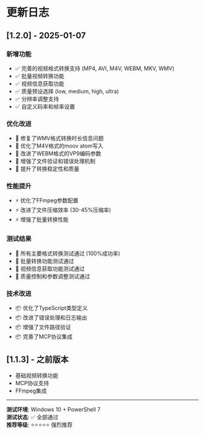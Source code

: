 # 更新日志

## [1.2.0] - 2025-01-07

### 新增功能
- ✅ 完善的视频格式转换支持 (MP4, AVI, M4V, WEBM, MKV, WMV)
- ✅ 批量视频转换功能
- ✅ 视频信息获取功能
- ✅ 质量预设选择 (low, medium, high, ultra)
- ✅ 分辨率调整支持
- ✅ 自定义码率和帧率设置

### 优化改进
- 🔧 修复了WMV格式转换时长信息问题
- 🔧 优化了M4V格式的moov atom写入
- 🔧 改进了WEBM格式的VP9编码参数
- 🔧 增强了文件验证和错误处理机制
- 🔧 提升了转换稳定性和质量

### 性能提升
- ⚡ 优化了FFmpeg参数配置
- ⚡ 改进了文件压缩效率 (30-45%压缩率)
- ⚡ 增强了批量转换性能

### 测试结果
- 🎯 所有主要格式转换测试通过 (100%成功率)
- 🎯 批量转换功能测试通过
- 🎯 视频信息获取功能测试通过
- 🎯 质量控制和参数调整测试通过

### 技术改进
- 📦 优化了TypeScript类型定义
- 📦 改进了错误处理和日志输出
- 📦 增强了文件路径验证
- 📦 完善了MCP协议集成

## [1.1.3] - 之前版本
- 基础视频转换功能
- MCP协议支持
- FFmpeg集成

---

**测试环境**: Windows 10 + PowerShell 7  
**测试状态**: ✅ 全部通过  
**推荐等级**: ⭐⭐⭐⭐⭐ 强烈推荐